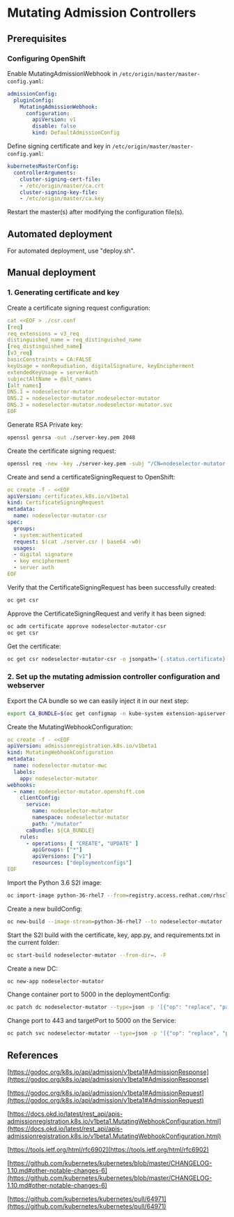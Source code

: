 # Mutating Admission Controllers

## Prerequisites

### Configuring OpenShift

Enable MutatingAdmissionWebhook in `/etc/origin/master/master-config.yaml`:

```yaml
admissionConfig:  
  pluginConfig:  
    MutatingAdmissionWebhook:  
      configuration:  
        apiVersion: v1  
        disable: false  
        kind: DefaultAdmissionConfig
```

Define signing certificate and key in `/etc/origin/master/master-config.yaml`:

```yaml
kubernetesMasterConfig:
  controllerArguments:
    cluster-signing-cert-file:
    - /etc/origin/master/ca.crt
    cluster-signing-key-file:
    - /etc/origin/master/ca.key
```

Restart the master(s) after modifying the configuration file(s).

## Automated deployment

For automated deployment, use "deploy.sh".

## Manual deployment

### 1. Generating certificate and key

 Create a certificate signing request configuration:

```yaml
cat <<EOF > ./csr.conf
[req]
req_extensions = v3_req
distinguished_name = req_distinguished_name
[req_distinguished_name]
[v3_req]
basicConstraints = CA:FALSE
keyUsage = nonRepudiation, digitalSignature, keyEncipherment
extendedKeyUsage = serverAuth
subjectAltName = @alt_names
[alt_names]
DNS.1 = nodeselector-mutator
DNS.2 = nodeselector-mutator.nodeselector-mutator
DNS.3 = nodeselector-mutator.nodeselector-mutator.svc
EOF
```

Generate RSA Private key:

```bash
openssl genrsa -out ./server-key.pem 2048
```

Create the certificate signing request:

```bash
openssl req -new -key ./server-key.pem -subj "/CN=nodeselector-mutator.nodeselector-mutator.svc" -out ./server.csr -config ./csr.conf

```

Create and send a certificateSigningRequest to OpenShift:

```yaml
oc create -f - <<EOF
apiVersion: certificates.k8s.io/v1beta1
kind: CertificateSigningRequest
metadata:
  name: nodeselector-mutator-csr
spec:
  groups:
  - system:authenticated
  request: $(cat ./server.csr | base64 -w0)
  usages:
  - digital signature
  - key encipherment
  - server auth
EOF
```

Verify that the CertificateSigningRequest has been successfully created:

```bash
oc get csr
```

Approve the CertificateSigningRequest and verify it has been signed:

```bash
oc adm certificate approve nodeselector-mutator-csr
oc get csr
```

Get the certificate:

```bash
oc get csr nodeselector-mutator-csr -o jsonpath='{.status.certificate}' | openssl base64 -d -A -out ./server-cert.pem
```

### 2. Set up the mutating admission controller configuration and webserver

Export the CA bundle so we can easily inject it in our next step:

```bash
export CA_BUNDLE=$(oc get configmap -n kube-system extension-apiserver-authentication -o=jsonpath='{.data.client-ca-file}' | base64 -w0)
```

Create the MutatingWebhookConfiguration:

```yaml
oc create -f - <<EOF
apiVersion: admissionregistration.k8s.io/v1beta1
kind: MutatingWebhookConfiguration
metadata:
  name: nodeselector-mutator-mwc
  labels:
    app: nodeselector-mutator
webhooks:
  - name: nodeselector-mutator.openshift.com
    clientConfig:
      service:
        name: nodeselector-mutator
        namespace: nodeselector-mutator
        path: "/mutator"
      caBundle: ${CA_BUNDLE}
    rules:
      - operations: [ "CREATE", "UPDATE" ]
        apiGroups: ["*"]
        apiVersions: ["v1"]
        resources: ["deploymentconfigs"]
EOF
```

Import the Python 3.6 S2I image:

``` bash
oc import-image python-36-rhel7 --from=registry.access.redhat.com/rhscl/python-36-rhel7 --confirm
```

Create a new buildConfig:

```bash
oc new-build --image-stream=python-36-rhel7 --to nodeselector-mutator --binary=true
```

Start the S2I build with the certificate, key, app.py, and requirements.txt in the current folder:

``` bash
oc start-build nodeselector-mutator --from-dir=. -F
```

Create a new DC:

```bash
oc new-app nodeselector-mutator
```

Change container port to 5000 in the deploymentConfig:

```bash
oc patch dc nodeselector-mutator --type=json -p '[{"op": "replace", "path": "/spec/template/spec/containers/0/ports", "value":[{"containerPort":5000,"protocol":"TCP"}]}]'
```

Change port to 443 and targetPort to 5000 on the Service:

```bash
oc patch svc nodeselector-mutator --type=json -p '[{"op": "replace", "path": "/spec/ports", "value":[{"name":"443-5000-tcp","port":443,"targetPort":5000,"protocol":"TCP"}]}]'
```

## References

[https://godoc.org/k8s.io/api/admission/v1beta1#AdmissionResponse](https://godoc.org/k8s.io/api/admission/v1beta1#AdmissionResponse)

[https://godoc.org/k8s.io/api/admission/v1beta1#AdmissionRequest](https://godoc.org/k8s.io/api/admission/v1beta1#AdmissionRequest)

[https://docs.okd.io/latest/rest_api/apis-admissionregistration.k8s.io/v1beta1.MutatingWebhookConfiguration.html](https://docs.okd.io/latest/rest_api/apis-admissionregistration.k8s.io/v1beta1.MutatingWebhookConfiguration.html)

[https://tools.ietf.org/html/rfc6902](https://tools.ietf.org/html/rfc6902)

[https://github.com/kubernetes/kubernetes/blob/master/CHANGELOG-1.10.md#other-notable-changes-6](https://github.com/kubernetes/kubernetes/blob/master/CHANGELOG-1.10.md#other-notable-changes-6)

[https://github.com/kubernetes/kubernetes/pull/64971](https://github.com/kubernetes/kubernetes/pull/64971)
